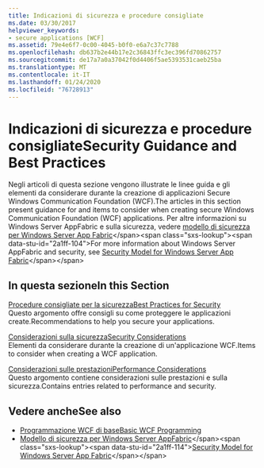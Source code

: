 ```yaml
---
title: Indicazioni di sicurezza e procedure consigliate
ms.date: 03/30/2017
helpviewer_keywords:
- secure applications [WCF]
ms.assetid: 79e4e6f7-0c00-4045-b0f0-e6a7c37c7788
ms.openlocfilehash: db637b2e44b17e2c36843ffc3ec396fd70862757
ms.sourcegitcommit: de17a7a0a37042f0d4406f5ae5393531caeb25ba
ms.translationtype: MT
ms.contentlocale: it-IT
ms.lasthandoff: 01/24/2020
ms.locfileid: "76728913"
---
```

# <a name="security-guidance-and-best-practices"></a><span data-ttu-id="2a1ff-102">Indicazioni di sicurezza e procedure consigliate</span><span class="sxs-lookup"><span data-stu-id="2a1ff-102">Security Guidance and Best Practices</span></span>

<span data-ttu-id="2a1ff-103">Negli articoli di questa sezione vengono illustrate le linee guida e gli elementi da considerare durante la creazione di applicazioni Secure Windows Communication Foundation (WCF).</span><span class="sxs-lookup"><span data-stu-id="2a1ff-103">The articles in this section present guidance for and items to consider when creating secure Windows Communication Foundation (WCF) applications.</span></span> <span data-ttu-id="2a1ff-104">Per altre informazioni su Windows Server AppFabric e sulla sicurezza, vedere [modello di sicurezza per Windows Server App Fabric](https://docs.microsoft.com/previous-versions/appfabric/ee677202(v=azure.10))</span><span class="sxs-lookup"><span data-stu-id="2a1ff-104">For more information about Windows Server AppFabric and security, see [Security Model for Windows Server App Fabric](https://docs.microsoft.com/previous-versions/appfabric/ee677202(v=azure.10))</span></span>  
  
## <a name="in-this-section"></a><span data-ttu-id="2a1ff-105">In questa sezione</span><span class="sxs-lookup"><span data-stu-id="2a1ff-105">In this Section</span></span>  
 [<span data-ttu-id="2a1ff-106">Procedure consigliate per la sicurezza</span><span class="sxs-lookup"><span data-stu-id="2a1ff-106">Best Practices for Security</span></span>](../../../../docs/framework/wcf/feature-details/best-practices-for-security-in-wcf.md)  
 <span data-ttu-id="2a1ff-107">Questo argomento offre consigli su come proteggere le applicazioni create.</span><span class="sxs-lookup"><span data-stu-id="2a1ff-107">Recommendations to help you secure your applications.</span></span>  
  
 [<span data-ttu-id="2a1ff-108">Considerazioni sulla sicurezza</span><span class="sxs-lookup"><span data-stu-id="2a1ff-108">Security Considerations</span></span>](../../../../docs/framework/wcf/feature-details/security-considerations-in-wcf.md)  
 <span data-ttu-id="2a1ff-109">Elementi da considerare durante la creazione di un'applicazione WCF.</span><span class="sxs-lookup"><span data-stu-id="2a1ff-109">Items to consider when creating a WCF application.</span></span>  
  
 [<span data-ttu-id="2a1ff-110">Considerazioni sulle prestazioni</span><span class="sxs-lookup"><span data-stu-id="2a1ff-110">Performance Considerations</span></span>](../../../../docs/framework/wcf/feature-details/performance-considerations.md)  
 <span data-ttu-id="2a1ff-111">Questo argomento contiene considerazioni sulle prestazioni e sulla sicurezza.</span><span class="sxs-lookup"><span data-stu-id="2a1ff-111">Contains entries related to performance and security.</span></span>  
  
## <a name="see-also"></a><span data-ttu-id="2a1ff-112">Vedere anche</span><span class="sxs-lookup"><span data-stu-id="2a1ff-112">See also</span></span>

- [<span data-ttu-id="2a1ff-113">Programmazione WCF di base</span><span class="sxs-lookup"><span data-stu-id="2a1ff-113">Basic WCF Programming</span></span>](../../../../docs/framework/wcf/basic-wcf-programming.md)
- <span data-ttu-id="2a1ff-114">[Modello di sicurezza per Windows Server AppFabric](https://docs.microsoft.com/previous-versions/appfabric/ee677202(v=azure.10))</span><span class="sxs-lookup"><span data-stu-id="2a1ff-114">[Security Model for Windows Server App Fabric](https://docs.microsoft.com/previous-versions/appfabric/ee677202(v=azure.10))</span></span>
